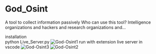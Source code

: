 # God_Osint
A tool to collect information passively Who can use this tool? Intelligence organizations and hackers and research organizations and...

installation                                                
  python Live_Server.py
  ![God-Osint1](https://github.com/lda-0day/God_Osint/assets/142007052/f96aab98-4621-40e4-b7bf-76dff6d7242c)
  run with extension live server in vscode
  ![God-Osint3](https://github.com/lda-0day/God_Osint/assets/142007052/21fecc4d-2324-4f07-95b7-a3caed9bd76c)
![God-Osint2](https://github.com/lda-0day/God_Osint/assets/142007052/1d784c54-8cc5-40ab-b98f-e89a0f7ceb1c)

